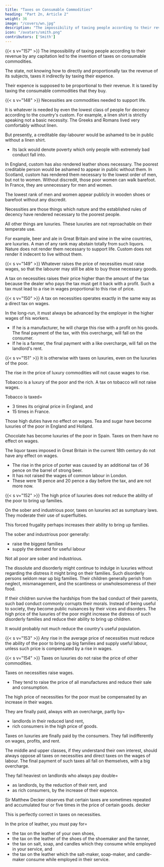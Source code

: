 ```yaml
---
title: "Taxes on Consumable Commodities"
heading: "Part 2n, Article 2"
weight: 36
image: "/covers/wn.jpg"
description: "The impossibility of taxing people according to their revenue by any capitation led to the invention of taxes on consumable commodities"
icon: "/avatars/smith.png"
contributors: ['Smith']
---
```




{{< s v="157" >}} The impossibility of taxing people according to their revenue by any capitation led to the invention of taxes on consumable commodities.

The state, not knowing how to directly and proportionally tax the revenue of its subjects, taxes it indirectly by taxing their expence.

Their expence is supposed to be proportional to their revenue.
It is taxed by taxing the consumable commodities that they buy.


{{< s v="148" >}} Necessities are commodities needed to support life.

It is whatever is needed by even the lowest class of people for decency according to the country's custom.
For example, a linen shirt is strictly speaking not a basic necessity.
The Greeks and Romans lived very comfortably without linen.

But presently, a creditable day-labourer would be ashamed to be in public without a linen shirt.
- Its lack would denote poverty which only people with extremely bad conduct fall into.

In England, custom has also rendered leather shoes necessary.
The poorest creditable person would be ashamed to appear in public without them.
In Scotland, custom has rendered them necessary to the lowest order of men, but not to women.
Without discredit, those poor women can walk barefoot.
In France, they are unnecessary for men and women.

The lowest rank of men and women appear publicly in wooden shoes or barefoot without any discredit.

Necessities are those things which nature and the established rules of decency have rendered necessary to the poorest people.

All other things are luxuries. These luxuries are not reproachable on their temperate use.

For example, beer and ale in Great Britain and wine in the wine countries, are luxuries.
A man of any rank may abstain totally from such liquors.
Nature does not render them necessary to support life.
Custom does not render it indecent to live without them.


{{< s v="149" >}} Whatever raises the price of necessities must raise wages, so that the labourer may still be able to buy those necessary goods.

A tax on necessities raises their price higher than the amount of the tax because the dealer who pays the tax must get it back with a profit.
Such a tax must lead to a rise in wages proportional to this rise of price.


{{< s v="150" >}} A tax on necessities operates exactly in the same way as a direct tax on wages.

In the long-run, it must always be advanced by the employer in the higher wages of his workers.
- If he is a manufacturer, he will charge this rise with a profit on his goods. The final payment of the tax, with this overcharge, will fall on the consumer.
- If he is a farmer, the final payment with a like overcharge, will fall on the landlord's rent.

{{< s v="151" >}} It is otherwise with taxes on luxuries, even on the luxuries of the poor.

The rise in the price of luxury commodities will not cause wages to rise.

Tobacco is a luxury of the poor and the rich. A tax on tobacco will not raise wages.

Tobacco is taxed= 
- 3 times its original price in England, and
- 15 times in France.

Those high duties have no effect on wages.
Tea and sugar have become luxuries of the poor in England and Holland.

Chocolate has become luxuries of the poor in Spain.
    Taxes on them have no effect on wages.

The liquor taxes imposed in Great Britain in the current 18th century do not have any effect on wages.
- The rise in the price of porter was caused by an additional tax of 36 pence on the barrel of strong beer.
- It has not raised the wages of common labour in London.
- These were 18 pence and 20 pence a day before the tax, and are not more now.

{{< s v="152" >}} The high price of luxuries does not reduce the ability of the poor to bring up families.

On the sober and industrious poor, taxes on luxuries act as sumptuary laws.
They moderate their use of superfluities.

This forced frugality perhaps increases their ability to bring up families.

The sober and industrious poor generally:
- raise the biggest families
- supply the demand for useful labour

Not all poor are sober and industrious.

The dissolute and disorderly might continue to indulge in luxuries without regarding the distress it might bring on their families.
Such disorderly persons seldom rear up big families.
Their children generally perish from neglect, mismanagement, and the scantiness or unwholesomeness of their food.

If their children survive the hardships from the bad conduct of their parents, such bad conduct commonly corrupts their morals.
Instead of being useful to society, they become public nuisances by their vices and disorders.
The high price of the luxuries of the poor might increase the distress of such disorderly families and reduce their ability to bring up children.

It would probably not much reduce the country's useful population.

{{< s v="153" >}} Any rise in the average price of necessities must reduce the ability of the poor to bring up big families and supply useful labour, unless such price is compensated by a rise in wages.

{{< s v="154" >}} Taxes on luxuries do not raise the price of other commodities.

Taxes on necessities raise wages.
- They tend to raise the price of all manufactures and reduce their sale and consumption.

The high price of necessities for the poor must be compensated by an increase in their wages.

They are finally paid, always with an overcharge, partly by= 
- landlords in their reduced land rent,
- rich consumers in the high price of goods.

Taxes on luxuries are finally paid by the consumers. They fall indifferently on wages, profits, and rent.

The middle and upper classes, if they understand their own interest, should always oppose all taxes on necessities and direct taxes on the wages of labour. The final payment of such taxes all fall on themselves, with a big overcharge.

They fall heaviest on landlords who always pay double= 
- as landlords, by the reduction of their rent, and
- as rich consumers, by the increase of their expence.

Sir Matthew Decker observes that certain taxes are sometimes repeated and accumulated four or five times in the price of certain goods.
decker

This is perfectly correct in taxes on necessities. 

In the price of leather, you must pay for= 
- the tax on the leather of your own shoes,
- the tax on the leather of the shoes of the shoemaker and the tanner,
- the tax on salt, soap, and candles which they consume while employed in your service, and
- the tax on the leather which the salt-maker, soap-maker, and candle-maker consume while employed in their service.
